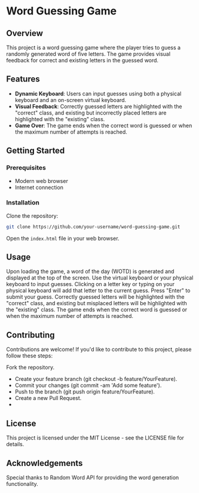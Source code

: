 # Word Guessing Game

## Overview

This project is a word guessing game where the player tries to guess a randomly generated word of five letters. The game provides visual feedback for correct and existing letters in the guessed word.

## Features

- **Dynamic Keyboard**: Users can input guesses using both a physical keyboard and an on-screen virtual keyboard.
- **Visual Feedback**: Correctly guessed letters are highlighted with the "correct" class, and existing but incorrectly placed letters are highlighted with the "existing" class.
- **Game Over**: The game ends when the correct word is guessed or when the maximum number of attempts is reached.

## Getting Started
### Prerequisites

- Modern web browser
- Internet connection

### Installation

Clone the repository:

```bash
git clone https://github.com/your-username/word-guessing-game.git
```
Open the `index.html` file in your web browser.

## Usage
Upon loading the game, a word of the day (WOTD) is generated and displayed at the top of the screen.
Use the virtual keyboard or your physical keyboard to input guesses.
Clicking on a letter key or typing on your physical keyboard will add that letter to the current guess.
Press "Enter" to submit your guess.
Correctly guessed letters will be highlighted with the "correct" class, and existing but misplaced letters will be highlighted with the "existing" class.
The game ends when the correct word is guessed or when the maximum number of attempts is reached.

## Contributing
Contributions are welcome! If you'd like to contribute to this project, please follow these steps:

Fork the repository.
- Create your feature branch (git checkout -b feature/YourFeature).
- Commit your changes (git commit -am 'Add some feature').
- Push to the branch (git push origin feature/YourFeature).
- Create a new Pull Request.
- 
## License

This project is licensed under the MIT License - see the LICENSE file for details.

## Acknowledgements
Special thanks to Random Word API for providing the word generation functionality.

